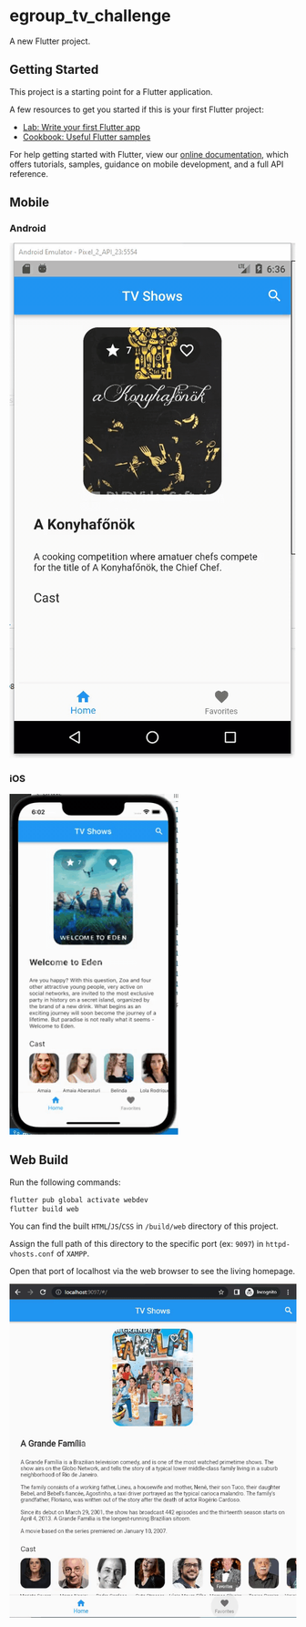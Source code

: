 # egroup_tv_challenge

A new Flutter project.

## Getting Started

This project is a starting point for a Flutter application.

A few resources to get you started if this is your first Flutter project:

- [Lab: Write your first Flutter app](https://flutter.dev/docs/get-started/codelab)
- [Cookbook: Useful Flutter samples](https://flutter.dev/docs/cookbook)

For help getting started with Flutter, view our
[online documentation](https://flutter.dev/docs), which offers tutorials,
samples, guidance on mobile development, and a full API reference.

## Mobile

### Android

![Demo](android.gif "android demo")

### iOS

![Demo](ios.gif "ios demo")

## Web Build

Run the following commands:

```
flutter pub global activate webdev
flutter build web
```

You can find the built `HTML`/`JS`/`CSS` in `/build/web` directory of this project.

Assign the full path of this directory to the specific port (ex: `9097`) in `httpd-vhosts.conf` of `XAMPP`.

Open that port of localhost via the web browser to see the living homepage.

![Demo](web.gif "web demo")
